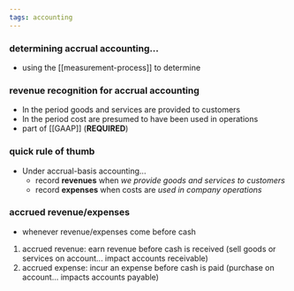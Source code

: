 ```yaml
---
tags: accounting
---
```

### determining accrual accounting...
- using the [[measurement-process]] to determine

### revenue recognition for accrual accounting
- In the period goods and services are provided to customers
- In the period cost are presumed to have been used in operations
- part of [[GAAP]] (**REQUIRED**)

### quick rule of thumb
- Under accrual-basis accounting...
	-  record **revenues** when *we provide goods and services to customers*
	-  record **expenses** when costs are *used in company operations*

### accrued revenue/expenses
- whenever revenue/expenses come before cash

1. accrued revenue: earn revenue before cash is received (sell goods or services on account... impact accounts receivable)
2. accrued expense: incur an expense before cash is paid (purchase on account... impacts accounts payable)



